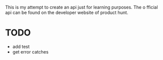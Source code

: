 This is my attempt to create an api just for learning purposes.
The o
fficial api can be found on the developer website of product hunt.




TODO
==========

* add test
* get error catches 

